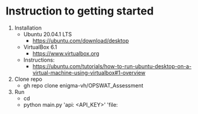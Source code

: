 # Instruction to getting started
  1. Installation
     * Ubuntu 20.04.1 LTS
       * https://ubuntu.com/download/desktop
     * VirtualBox 6.1
       * https://www.virtualbox.org
     * Instructions:
       * https://ubuntu.com/tutorials/how-to-run-ubuntu-desktop-on-a-virtual-machine-using-virtualbox#1-overview
  2. Clone repo
     * gh repo clone enigma-vh/OPSWAT_Assessment
  3. Run
     * cd <folder>
     * python main.py 'api: <API_KEY>' 'file: <FILENAME or FILEPATH>
